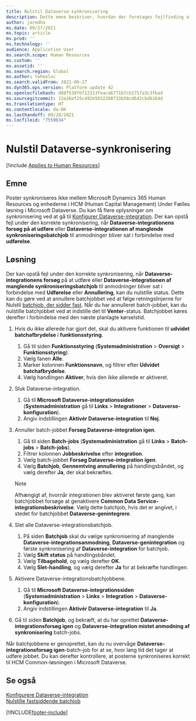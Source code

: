 ```yaml
---
title: Nulstil Dataverse-synkronisering
description: Dette emne beskriver, hvordan der foretages fejlfinding af poster, som ikke synkroniseres korrekt mellem Microsoft Dynamics 365 Human Resources og HCM (Human capital management) Fælles løsning i Microsoft Dataverse.
author: jaredha
ms.date: 09/27/2021
ms.topic: article
ms.prod: ''
ms.technology: ''
audience: Application User
ms.search.scope: Human Resources
ms.custom: ''
ms.assetid: ''
ms.search.region: Global
ms.author: twheeloc
ms.search.validFrom: 2021-09-27
ms.dyn365.ops.version: Platform update 42
ms.openlocfilehash: d88f538fbf22313feaca6771b7cb1757a3c3fbad
ms.sourcegitcommit: 12e26ef25c492e5032260733b50cd642cbd6164d
ms.translationtype: HT
ms.contentlocale: da-DK
ms.lasthandoff: 09/28/2021
ms.locfileid: "7559634"
---
```

# <a name="reset-dataverse-synchronization"></a>Nulstil Dataverse-synkronisering

[!include [Applies to Human Resources](../includes/applies-to-hr.md)]

## <a name="issue"></a>Emne

Poster synkroniseres ikke mellem Microsoft Dynamics 365 Human Resources og enhederne i HCM (Human Capital Management) Under Fælles løsning i Microsoft Dataverse. Du kan få flere oplysninger om synkronisering ved at gå til [Konfigurer Dataverse-integration](hr-admin-integration-common-data-service.md). Der kan opstå fejl under den korrekte synkronisering, når **Dataverse-integrationens forsøg på at udføre** eller **Dataverse-integrationen af manglende synkroniseringsbatchjob** til anmodninger bliver sat i forbindelse med **udførelse**.

## <a name="resolution"></a>Løsning

Der kan opstå fejl under den korrekte synkronisering, når **Dataverse-integrationens forsøg** på at udføre eller **Dataverse-integrationen af manglende synkroniseringsbatchjob** til anmodninger bliver sat i forbindelse med **Udførelse** eller **Annullering**, kan du nulstille status. Dette kan du gøre ved at annullere batchjobbet ved at følge retningslinjerne for Nulstil [batchjob, der sidder fast](hr-admin-troubleshooting-batch-execution.md). Når du har annulleret batch-jobbet, kan du nulstille batchjobbet ved at indstille det til **Venter**-status. Batchjobbet køres derefter i forbindelse med den næste planlagte kørselstid.

1. Hvis du ikke allerede har gjort det, skal du aktivere funktionen til **udvidet batchafbrydelse** i **funktionsstyring**.
   1. Gå til siden **Funktionsstyring** (**Systemadministration** > **Oversigt** > **Funktionsstyring**).
   2. Vælg fanen **Alle**.
   3. Marker kolonnen **Funktionsnavn**, og filtrer efter **Udvidet batchafbrydelse**.
   4. Vælg handlingen **Aktiver**, hvis den ikke allerede er aktiveret.

2. Sluk Dataverse-integration.
   1. Gå til **Microsoft Dataverse-integrationssiden** (**Systemadministration** gå til **Links** > **Integrationer** > **Dataverse-konfiguration**).
   2. Angiv indstillingen **Aktivér Dataverse-integration** til **Nej**.

3. Annuller batch-jobbet **Forsøg Dataverse-integration igen**.
   1. Gå til siden **Batch-jobs** (**Systemadministration** gå til **Links** > **Batch-jobs** > **Batch-jobs**).
   2. Filtrer kolonnen **Jobbeskrivelse** efter **integration**.
   3. Vælg batch-jobbet **Forsøg Dataverse-integration igen**.
   4. Vælg **Batchjob**, **Gennemtving annullering** på handlingsbåndet, og vælg derefter **Ja**, der skal bekræftes.

   > [!NOTE]
   > Afhængigt af, hvornår integrationen blev aktiveret første gang, kan batchjobbet forsøge at genaktivere **Common Data Service-integrationsbeskrivelse**. Vælg dette batchjob, hvis det er angivet, i stedet for batchjobbet **Dataverse-genintegrere**.

4. Slet alle Dataverse-integrationsbatchjob.
   1. På siden **Batchjob** skal du vælge synkronisering af manglende **Dataverse-integrationsanmodning**, **Dataverse-genintegration** og første synkronisering af **Dataverse-integration** for batchjob.
   2. Vælg **Skift status** på handlingsbåndet. 
   3. Vælg **Tilbagehold**, og vælg derefter **OK**.
   4. Vælg **Slet-handling**, og vælg derefter **Ja** for at bekræfte handlingen.

5. Aktivere Dataverse-integrationsbatchjobbene.
   1. Gå til **Microsoft Dataverse-integrationssiden** (**Systemadministration** > **Links** > **Integration** > **Dataverse-konfiguration**).
   2. Angiv indstillingen **Aktivér Dataverse-integration** til **Ja**.

6. Gå til siden **Batchjob**, og bekræft, at du har oprettet **Dataverse-integrationsforsøg igen** og **Dataverse-integration mistet anmodning af synkronisering** batch-jobs.

Når batchjobbene er genoprettet, kan du nu overvåge **Dataverse-integrationsforsøg igen**-batch-job for at se, hvor lang tid det tager at udføre jobbet. Du kan derefter kontrollere, at posterne synkroniseres korrekt til HCM Common-løsningen i Microsoft Dataverse.

## <a name="see-also"></a>Se også

[Konfigurere Dataverse-integration](hr-admin-integration-common-data-service.md)<br>
[Nulstille fastsiddende batchjob](hr-admin-troubleshooting-batch-execution.md)


[!INCLUDE[footer-include](../includes/footer-banner.md)]
